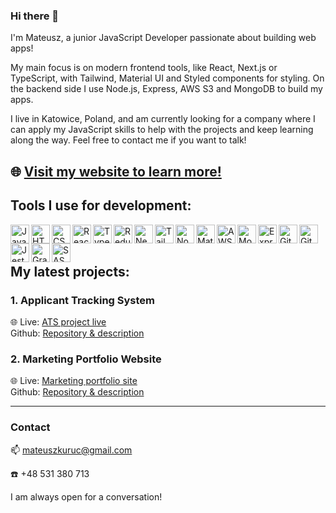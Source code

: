 ### Hi there 👋
I'm Mateusz, a junior JavaScript Developer passionate about building web apps!
<p>My main focus is on modern frontend tools, like React, Next.js or TypeScript, with Tailwind, Material UI and Styled components for styling. On the backend side I use Node.js, Express, AWS S3 and MongoDB to build my apps.</p>
<p>I live in Katowice, Poland, and am currently looking for a company where I can apply my JavaScript skills to help with the projects and keep learning along the way. Feel free to contact me if you want to talk!</p>

🌐 [Visit my website to learn more!](https://www.mateuszkuruc.com)
---
### <h2>Tools I use for development:</h2>

<img align="left" alt="JavaScript" width="30px" src="https://cdn.jsdelivr.net/gh/devicons/devicon/icons/javascript/javascript-original.svg" />
<img align="left" alt="HTML" width="30px" src="https://cdn.jsdelivr.net/gh/devicons/devicon/icons/html5/html5-original.svg" />    
<img align="left" alt="CSS" width="30px" src="https://cdn.jsdelivr.net/gh/devicons/devicon/icons/css3/css3-original.svg" />     
<img align="left" alt="React" width="30px" src="https://cdn.jsdelivr.net/gh/devicons/devicon/icons/react/react-original.svg" />      
<img align="left" alt="TypeScript" width="30px" src="https://cdn.jsdelivr.net/gh/devicons/devicon/icons/typescript/typescript-original.svg" />    
<img align="left" alt="Redux" width="30px" src="https://cdn.jsdelivr.net/gh/devicons/devicon/icons/redux/redux-original.svg" />    
<img align="left" alt="Next.js" width="30px"  src="https://cdn.jsdelivr.net/gh/devicons/devicon/icons/nextjs/nextjs-original.svg" />     
<img align="left" alt="Tailwind" width="30px" src="https://cdn.jsdelivr.net/gh/devicons/devicon/icons/tailwindcss/tailwindcss-plain.svg" />      
<img align="left" alt="Node.js" width="30px"  src="https://cdn.jsdelivr.net/gh/devicons/devicon/icons/nodejs/nodejs-original.svg" />    
<img align="left" alt="Material UI" width="30px"  src="https://cdn.jsdelivr.net/gh/devicons/devicon/icons/materialui/materialui-original.svg" />
<img align="left" alt="AWS" width="30px" src="https://cdn.jsdelivr.net/gh/devicons/devicon/icons/amazonwebservices/amazonwebservices-plain-wordmark.svg" />
<img align="left" alt="MongoDB" width="30px" src="https://cdn.jsdelivr.net/gh/devicons/devicon/icons/mongodb/mongodb-original.svg" />
<img align="left" alt="Express" width="30px" src="https://cdn.jsdelivr.net/gh/devicons/devicon/icons/express/express-original.svg" />
<img align="left" alt="Git" width="30px" src="https://cdn.jsdelivr.net/gh/devicons/devicon/icons/git/git-original.svg" /> 
<img align="left" alt="Github" width="30px"  src="https://cdn.jsdelivr.net/gh/devicons/devicon/icons/github/github-original.svg" />
<img align="left" alt="Jest" width="30px" src="https://cdn.jsdelivr.net/gh/devicons/devicon/icons/jest/jest-plain.svg" />
<img align="left" alt="GraphQL" width="30px"  src="https://cdn.jsdelivr.net/gh/devicons/devicon/icons/graphql/graphql-plain.svg" />     
<img align="left" alt="SASS" width="30px" src="https://cdn.jsdelivr.net/gh/devicons/devicon/icons/sass/sass-original.svg" />  


<br/><br/>



### <h2>My latest projects:</h2>


<h3>1. Applicant Tracking System</h3>



🌐 Live: [ATS project live](https://ats-mateuszkuruc.onrender.com/)  
Github: [Repository & description](https://github.com/MateuszKuruc/ATS-recruitment-app)



<h3>2. Marketing Portfolio Website</h3>



🌐 Live: [Marketing portfolio site](https://www.reklamyfacebook.pl/)  
Github: [Repository & description](https://github.com/MateuszKuruc/marketing-portfolio)

<hr/>

### <h3>Contact</h3>


📫 mateuszkuruc@gmail.com


☎️ +48 531 380 713


I am always open for a conversation!

